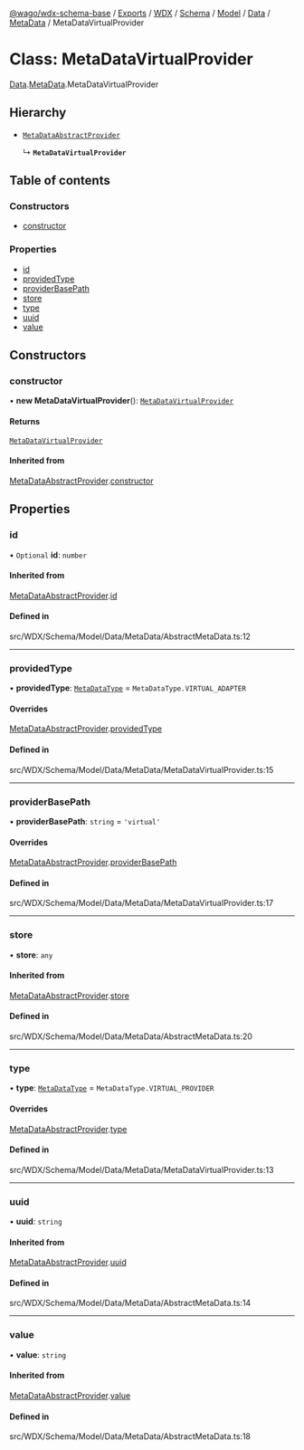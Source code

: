 [@wago/wdx-schema-base](../README.md) / [Exports](../modules.md) / [WDX](../modules/WDX.md) / [Schema](../modules/WDX.Schema.md) / [Model](../modules/WDX.Schema.Model.md) / [Data](../modules/WDX.Schema.Model.Data.md) / [MetaData](../modules/WDX.Schema.Model.Data.MetaData.md) / MetaDataVirtualProvider

# Class: MetaDataVirtualProvider

[Data](../modules/WDX.Schema.Model.Data.md).[MetaData](../modules/WDX.Schema.Model.Data.MetaData.md).MetaDataVirtualProvider

## Hierarchy

- [`MetaDataAbstractProvider`](WDX.Schema.Model.Data.MetaData.MetaDataAbstractProvider.md)

  ↳ **`MetaDataVirtualProvider`**

## Table of contents

### Constructors

- [constructor](WDX.Schema.Model.Data.MetaData.MetaDataVirtualProvider.md#constructor)

### Properties

- [id](WDX.Schema.Model.Data.MetaData.MetaDataVirtualProvider.md#id)
- [providedType](WDX.Schema.Model.Data.MetaData.MetaDataVirtualProvider.md#providedtype)
- [providerBasePath](WDX.Schema.Model.Data.MetaData.MetaDataVirtualProvider.md#providerbasepath)
- [store](WDX.Schema.Model.Data.MetaData.MetaDataVirtualProvider.md#store)
- [type](WDX.Schema.Model.Data.MetaData.MetaDataVirtualProvider.md#type)
- [uuid](WDX.Schema.Model.Data.MetaData.MetaDataVirtualProvider.md#uuid)
- [value](WDX.Schema.Model.Data.MetaData.MetaDataVirtualProvider.md#value)

## Constructors

### constructor

• **new MetaDataVirtualProvider**(): [`MetaDataVirtualProvider`](WDX.Schema.Model.Data.MetaData.MetaDataVirtualProvider.md)

#### Returns

[`MetaDataVirtualProvider`](WDX.Schema.Model.Data.MetaData.MetaDataVirtualProvider.md)

#### Inherited from

[MetaDataAbstractProvider](WDX.Schema.Model.Data.MetaData.MetaDataAbstractProvider.md).[constructor](WDX.Schema.Model.Data.MetaData.MetaDataAbstractProvider.md#constructor)

## Properties

### id

• `Optional` **id**: `number`

#### Inherited from

[MetaDataAbstractProvider](WDX.Schema.Model.Data.MetaData.MetaDataAbstractProvider.md).[id](WDX.Schema.Model.Data.MetaData.MetaDataAbstractProvider.md#id)

#### Defined in

src/WDX/Schema/Model/Data/MetaData/AbstractMetaData.ts:12

___

### providedType

• **providedType**: [`MetaDataType`](../enums/WDX.Schema.Model.Data.MetaData.MetaDataType.md) = `MetaDataType.VIRTUAL_ADAPTER`

#### Overrides

[MetaDataAbstractProvider](WDX.Schema.Model.Data.MetaData.MetaDataAbstractProvider.md).[providedType](WDX.Schema.Model.Data.MetaData.MetaDataAbstractProvider.md#providedtype)

#### Defined in

src/WDX/Schema/Model/Data/MetaData/MetaDataVirtualProvider.ts:15

___

### providerBasePath

• **providerBasePath**: `string` = `'virtual'`

#### Overrides

[MetaDataAbstractProvider](WDX.Schema.Model.Data.MetaData.MetaDataAbstractProvider.md).[providerBasePath](WDX.Schema.Model.Data.MetaData.MetaDataAbstractProvider.md#providerbasepath)

#### Defined in

src/WDX/Schema/Model/Data/MetaData/MetaDataVirtualProvider.ts:17

___

### store

• **store**: `any`

#### Inherited from

[MetaDataAbstractProvider](WDX.Schema.Model.Data.MetaData.MetaDataAbstractProvider.md).[store](WDX.Schema.Model.Data.MetaData.MetaDataAbstractProvider.md#store)

#### Defined in

src/WDX/Schema/Model/Data/MetaData/AbstractMetaData.ts:20

___

### type

• **type**: [`MetaDataType`](../enums/WDX.Schema.Model.Data.MetaData.MetaDataType.md) = `MetaDataType.VIRTUAL_PROVIDER`

#### Overrides

[MetaDataAbstractProvider](WDX.Schema.Model.Data.MetaData.MetaDataAbstractProvider.md).[type](WDX.Schema.Model.Data.MetaData.MetaDataAbstractProvider.md#type)

#### Defined in

src/WDX/Schema/Model/Data/MetaData/MetaDataVirtualProvider.ts:13

___

### uuid

• **uuid**: `string`

#### Inherited from

[MetaDataAbstractProvider](WDX.Schema.Model.Data.MetaData.MetaDataAbstractProvider.md).[uuid](WDX.Schema.Model.Data.MetaData.MetaDataAbstractProvider.md#uuid)

#### Defined in

src/WDX/Schema/Model/Data/MetaData/AbstractMetaData.ts:14

___

### value

• **value**: `string`

#### Inherited from

[MetaDataAbstractProvider](WDX.Schema.Model.Data.MetaData.MetaDataAbstractProvider.md).[value](WDX.Schema.Model.Data.MetaData.MetaDataAbstractProvider.md#value)

#### Defined in

src/WDX/Schema/Model/Data/MetaData/AbstractMetaData.ts:18
